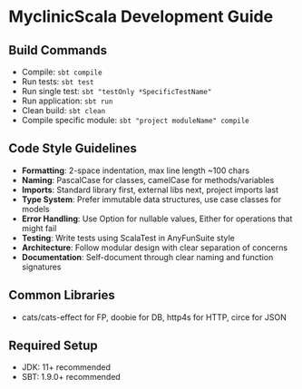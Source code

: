 # MyclinicScala Development Guide

## Build Commands
- Compile: `sbt compile`
- Run tests: `sbt test`
- Run single test: `sbt "testOnly *SpecificTestName"`
- Run application: `sbt run`
- Clean build: `sbt clean`
- Compile specific module: `sbt "project moduleName" compile`

## Code Style Guidelines
- **Formatting**: 2-space indentation, max line length ~100 chars
- **Naming**: PascalCase for classes, camelCase for methods/variables
- **Imports**: Standard library first, external libs next, project imports last
- **Type System**: Prefer immutable data structures, use case classes for models
- **Error Handling**: Use Option for nullable values, Either for operations that might fail
- **Testing**: Write tests using ScalaTest in AnyFunSuite style
- **Architecture**: Follow modular design with clear separation of concerns
- **Documentation**: Self-document through clear naming and function signatures

## Common Libraries
- cats/cats-effect for FP, doobie for DB, http4s for HTTP, circe for JSON

## Required Setup
- JDK: 11+ recommended
- SBT: 1.9.0+ recommended